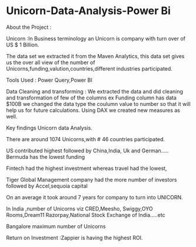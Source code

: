 # Unicorn-Data-Analysis-Power Bi

About the Project :

Unicorn :In Business terminology an Unicorn is company with turn over of US $ 1 Billion.

The data set we extracted it from the Maven Analytics,
this data set gives us the over all view of the number of Unicorns,funding,valution,countries,different industries participated.

Tools Used : Power Query,Power BI

Data Cleaning and transforming :
We extracted the data and did cleaning and transformation of few of the columns ex Funding column has data $100B we changed the data type the coulumn value to number so that it will help us for future calculations.
Using DAX we created new measures as well.


Key findings Unicorn data Analysis.

There are around 1074 Unicorns,with # 46 countries participated.

US contributed highest followed by China,India, Uk and German..... Bermuda has the lowest funding

Fintech had the highest investment whereas travel had the lowest,

Tiger Global Management company had the more number of investors followed by Accel,sequoia capital

On an average it took around 7 years for company to turn into UNICORN.

In India ,number of Unicorns viz  CRED,Meesho, Swiggy,OYO Rooms,Dream11 Razorpay,National Stock Exchange of India.....etc

Bangalore maximum number of Unicorns

Return on Investment :Zappier is having the highest ROI.










